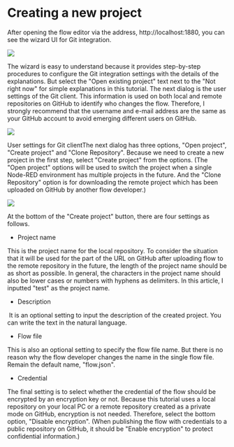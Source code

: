 # Creating a new project
After opening the flow editor via the address, http://localhost:1880, you can see the wizard UI for Git integration.

![](https://miro.medium.com/v2/resize:fit:4800/format:webp/1*dd4gdrXn5t_DyGv8xIOjzw.png)

The wizard is easy to understand because it provides step-by-step procedures to configure the Git integration settings with the details of the explanations. But select the "Open existing project" text next to the "Not right now" for simple explanations in this tutorial. The next dialog is the user settings of the Git client. This information is used on both local and remote repositories on GitHub to identify who changes the flow. Therefore, I strongly recommend that the username and e-mail address are the same as your GitHub account to avoid emerging different users on GitHub.

![](https://miro.medium.com/v2/resize:fit:4800/format:webp/1*Eu5z0pvTDo3Yf6MSWoYZ3Q.png)

User settings for Git clientThe next dialog has three options, "Open project", "Create project" and "Clone Repository". Because we need to create a new project in the first step, select "Create project" from the options. (The "Open project" options will be used to switch the project when a single Node-RED environment has multiple projects in the future. And the "Clone Repository" option is for downloading the remote project which has been uploaded on GitHub by another flow developer.)

![](https://miro.medium.com/v2/resize:fit:4800/format:webp/1*rT0iDmmsPfygAVkIDPg0UQ.png)

At the bottom of the "Create project" button, there are four settings as follows.
- Project name

 This is the project name for the local repository. To consider the situation that it will be used for the part of the URL on GitHub after uploading flow to the remote repository in the future, the length of the project name should be as short as possible. In general, the characters in the project name should also be lower cases or numbers with hyphens as delimiters. In this article, I inputted "test" as the project name.

- Description

 It is an optional setting to input the description of the created project. You can write the text in the natural language.

- Flow file

 This is also an optional setting to specify the flow file name. But there is no reason why the flow developer changes the name in the single flow file. Remain the default name, "flow.json".

- Credential

 The final setting is to select whether the credential of the flow should be encrypted by an encryption key or not. Because this tutorial uses a local repository on your local PC or a remote repository created as a private mode on GitHub, encryption is not needed. Therefore, select the bottom option, "Disable encryption". (When publishing the flow with credentials to a public repository on GitHub, it should be "Enable encryption" to protect confidential information.)
